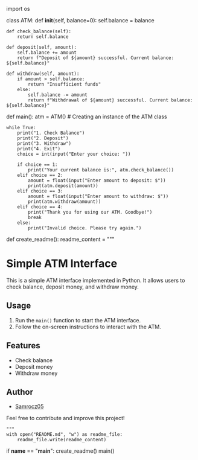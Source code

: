 import os

class ATM:
    def __init__(self, balance=0):
        self.balance = balance

    def check_balance(self):
        return self.balance

    def deposit(self, amount):
        self.balance += amount
        return f"Deposit of ${amount} successful. Current balance: ${self.balance}"

    def withdraw(self, amount):
        if amount > self.balance:
            return "Insufficient funds"
        else:
            self.balance -= amount
            return f"Withdrawal of ${amount} successful. Current balance: ${self.balance}"

def main():
    atm = ATM()  # Creating an instance of the ATM class

    while True:
        print("1. Check Balance")
        print("2. Deposit")
        print("3. Withdraw")
        print("4. Exit")
        choice = int(input("Enter your choice: "))

        if choice == 1:
            print("Your current balance is:", atm.check_balance())
        elif choice == 2:
            amount = float(input("Enter amount to deposit: $"))
            print(atm.deposit(amount))
        elif choice == 3:
            amount = float(input("Enter amount to withdraw: $"))
            print(atm.withdraw(amount))
        elif choice == 4:
            print("Thank you for using our ATM. Goodbye!")
            break
        else:
            print("Invalid choice. Please try again.")

def create_readme():
    readme_content = """
# Simple ATM Interface

This is a simple ATM interface implemented in Python. It allows users to check balance, deposit money, and withdraw money.

## Usage

1. Run the `main()` function to start the ATM interface.
2. Follow the on-screen instructions to interact with the ATM.

## Features

- Check balance
- Deposit money
- Withdraw money

## Author

- [Samrocz05](https://github.com/Samrocz05)

Feel free to contribute and improve this project!

    """
    with open("README.md", "w") as readme_file:
        readme_file.write(readme_content)

if __name__ == "__main__":
    create_readme()
    main()
